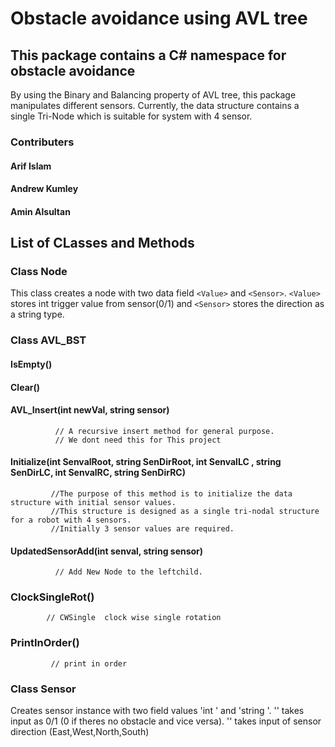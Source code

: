 # Obstacle avoidance using AVL tree 


## This package contains a C# namespace for obstacle avoidance

By using the Binary and Balancing property of AVL tree, this package manipulates different sensors.
Currently, the data structure contains a single Tri-Node which is suitable for system with 4 sensor.

### Contributers
#### Arif Islam
#### Andrew Kumley
#### Amin Alsultan


## List of CLasses and Methods

### Class Node

This class creates a node with two data field `<Value>` and `<Sensor>`. `<Value>` stores int trigger value from sensor(0/1) and `<Sensor>` stores the direction as a string type.


### Class AVL_BST

#### IsEmpty()

#### Clear()

#### AVL_Insert(int newVal, string sensor)

              // A recursive insert method for general purpose.
              // We dont need this for This project

#### Initialize(int SenvalRoot, string SenDirRoot, int SenvalLC , string SenDirLC, int SenvalRC, string SenDirRC)

             //The purpose of this method is to initialize the data structure with initial sensor values.
             //This structure is designed as a single tri-nodal structure for a robot with 4 sensors.
             //Initially 3 sensor values are required.

#### UpdatedSensorAdd(int senval, string sensor)

              // Add New Node to the leftchild. 

### ClockSingleRot()

            // CWSingle  clock wise single rotation
            
### PrintInOrder()
      
             // print in order


### Class Sensor

 Creates sensor instance with two field values 'int <TriggerVal>' and 'string <Direction>'. '<TriggerVal>' takes input as 0/1 (0 if theres no obstacle and vice versa). '<Direction>' takes input of sensor direction (East,West,North,South)
  
  




